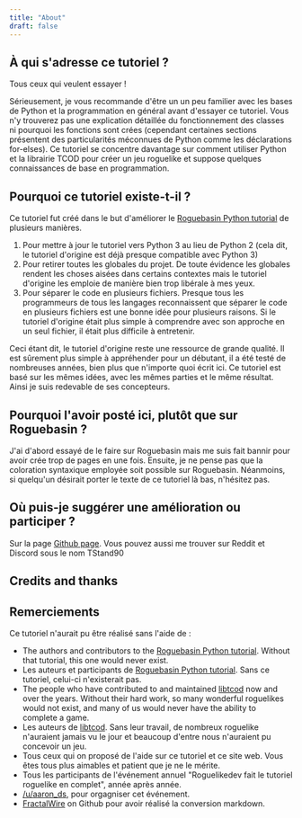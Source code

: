 ```yaml
---
title: "About"
draft: false
---
```


## À qui s'adresse ce tutoriel ?

Tous ceux qui veulent essayer !

Sérieusement, je vous recommande d'être un un peu familier avec les bases de Python et la programmation en général avant d'essayer ce tutoriel. Vous n'y trouverez pas une explication détaillée du fonctionnement des classes ni pourquoi les fonctions sont crées (cependant certaines sections présentent des particularités méconnues de Python comme les déclarations for-elses). Ce tutoriel se concentre davantage sur comment utiliser Python et la librairie TCOD pour créer un jeu roguelike et suppose quelques connaissances de base en programmation.

## Pourquoi ce tutoriel existe-t-il ?

Ce tutoriel fut créé dans le but d'améliorer le [Roguebasin Python tutorial](http://www.roguebasin.com/index.php?title=Complete_Roguelike_Tutorial,_using_python%2Blibtcod) de plusieurs manières.


1. Pour mettre à jour le tutoriel vers Python 3 au lieu de Python 2 (cela dit, le tutoriel d'origine est déjà presque compatible avec Python 3)
2. Pour retirer toutes les globales du projet. De toute évidence les globales rendent les choses aisées dans certains contextes mais le tutoriel d'origine les emploie de manière bien trop libérale à mes yeux.
3. Pour séparer le code en plusieurs fichiers. Presque tous les programmeurs de tous les langages reconnaissent que séparer le code en plusieurs fichiers est une bonne idée pour plusieurs raisons. Si le tutoriel d'origine était plus simple à comprendre avec son approche en un seul fichier, il était plus difficile à entretenir.


Ceci étant dit, le tutoriel d'origine reste une ressource de grande qualité. Il est sûrement plus simple à appréhender pour un débutant, il a été testé de nombreuses années, bien plus que n'importe quoi écrit ici. Ce tutoriel est basé sur les mêmes idées, avec les mêmes parties et le même résultat. Ainsi je suis redevable de ses concepteurs.

## Pourquoi l'avoir posté ici, plutôt que sur Roguebasin ?

J'ai d'abord essayé de le faire sur Roguebasin mais me suis fait bannir pour avoir crée trop de pages en une fois. Ensuite, je ne pense pas que la coloration syntaxique employée soit possible sur Roguebasin. Néanmoins, si quelqu'un désirait porter le texte de ce tutoriel là bas, n'hésitez pas.

## Où puis-je suggérer une amélioration ou participer ?

Sur la page [Github page](https://github.com/TStand90/roguelike-tutorials-website). Vous pouvez aussi me trouver sur Reddit et Discord sous le nom TStand90

## Credits and thanks
## Remerciements

Ce tutoriel n'aurait pu être réalisé sans l'aide de :


* The authors and contributors to the [Roguebasin Python tutorial](http://www.roguebasin.com/index.php?title=Complete_Roguelike_Tutorial,_using_python%2Blibtcod). Without that tutorial, this one would never exist.
* Les auteurs et participants de [Roguebasin Python tutorial](http://www.roguebasin.com/index.php?title=Complete_Roguelike_Tutorial,_using_python%2Blibtcod). Sans ce tutoriel, celui-ci n'existerait pas.
* The people who have contributed to and maintained [libtcod](https://github.com/libtcod/libtcod) now and over the years. Without their hard work, so many wonderful roguelikes would not exist, and many of us would never have the ability to complete a game.
* Les auteurs de [libtcod](https://github.com/libtcod/libtcod). Sans leur travail, de nombreux roguelike n'auraient jamais vu le jour et beaucoup d'entre nous n'auraient pu concevoir un jeu.
* Tous ceux qui on proposé de l'aide sur ce tutoriel et ce site web. Vous êtes tous plus aimables et patient que je ne le mérite.
* Tous les participants de l'événement annuel "Roguelikedev fait le tutoriel roguelike en complet", année après année.
* [/u/aaron_ds](https://www.reddit.com/user/aaron_ds/), pour orgagniser cet événement.
* [FractalWire](https://github.com/FractalWire) on Github pour avoir réalisé la conversion markdown.
